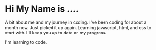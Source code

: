
# Hi My Name is ....
A bit about me and my journey in coding. I've been coding for about a month now. Just picked it up again. Learning javascript, html, and css to start with. I'll keep you up to date on my progress.

I'm learning to code.


